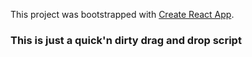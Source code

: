 This project was bootstrapped with [Create React App](https://github.com/facebook/create-react-app).

### This is just a quick'n dirty drag and drop script